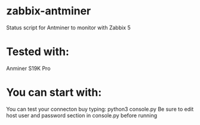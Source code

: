 # zabbix-antminer
Status script for Antminer to monitor with Zabbix 5

# Tested with: 

Anminer S19K Pro

# You can start with:

You can test your connecton buy typing: python3 console.py
Be sure to edit host user and password section in console.py before running
